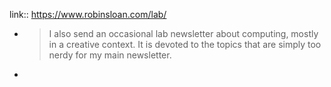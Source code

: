 link:: https://www.robinsloan.com/lab/

- > I also send an occasional lab newsletter about computing, mostly in a creative context. It is devoted to the topics that are simply too nerdy for my main newsletter.
-